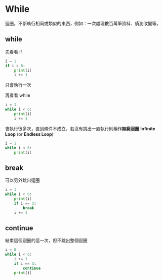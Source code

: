 # While

迴圈，不斷執行相同或類似的東西，例如：一次處理數百萬筆資料、偵測改變等。

## while

先看看 if

```python
i = 1
if i < 6:
    print(i)
    i += 1
```

只會執行一次

再看看 while

```python
i = 1
while i < 6:
    print(i)
    i += 1
```

會執行很多次，直到條件不成立，若沒有跳出一直執行則稱作**無窮迴圈** **Infinite Loop** \(or **Endless Loop**\)

```python
i = 1
while i < 6:
    print(i)
```

## break

可以另外跳出迴圈

```python
i = 1
while i < 6:
    print(i)
    if i == 3:
        break
    i += 1
```

## continue

結束這個迴圈的這一次，但不跳出整個迴圈

```python
i = 0
while i < 6:
    i += 1 
    if i == 3:
        continue
    print(i)
```

